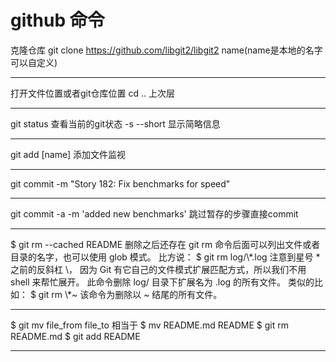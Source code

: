 # github 命令
克隆仓库 git clone https://github.com/libgit2/libgit2 name(name是本地的名字可以自定义)
<hr/>
打开文件位置或者git仓库位置 cd  .. 上次层
<hr/>
git status 查看当前的git状态 -s --short 显示简略信息
<hr/>
git add [name] 添加文件监视
<hr/>
git commit -m "Story 182: Fix benchmarks for speed"
<hr/>
git commit -a -m 'added new benchmarks' 跳过暂存的步骤直接commit
<hr/?
rm PROJECTS.md  先删除   git rm 删除文件记录 -f强制删除
<hr/>
$ git rm --cached README 删除之后还存在
git rm 命令后面可以列出文件或者目录的名字，也可以使用 glob 模式。 比方说：
$ git rm log/\*.log
注意到星号 * 之前的反斜杠 \， 因为 Git 有它自己的文件模式扩展匹配方式，所以我们不用 shell 来帮忙展开。 此命令删除 log/ 目录下扩展名为 .log 的所有文件。 类似的比如：
$ git rm \*~
该命令为删除以 ~ 结尾的所有文件。
<hr/>
$ git mv file_from file_to 
相当于
$ mv README.md README
$ git rm README.md
$ git add README
<hr/>